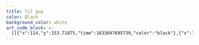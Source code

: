 ```yaml
---
title: lil guy
color: Black
background_color: white
art_code_block: >-
  [[{"x":114,"y":153.71875,"time":1633047695739,"color":"black"},{"x":113,"y":147.71875,"time":1633047696145,"color":"black"},{"x":113,"y":141.71875,"time":1633047696228,"color":"black"},{"x":116,"y":136.71875,"time":1633047696340,"color":"black"},{"x":120,"y":133.71875,"time":1633047696474,"color":"black"},{"x":125,"y":132.71875,"time":1633047696640,"color":"black"},{"x":130,"y":134.71875,"time":1633047696756,"color":"black"},{"x":135,"y":136.71875,"time":1633047696839,"color":"black"},{"x":139,"y":139.71875,"time":1633047696923,"color":"black"},{"x":141,"y":144.71875,"time":1633047697073,"color":"black"},{"x":141,"y":149.71875,"time":1633047697139,"color":"black"},{"x":140,"y":154.71875,"time":1633047697240,"color":"black"},{"x":136,"y":157.71875,"time":1633047697340,"color":"black"},{"x":131,"y":159.71875,"time":1633047697390,"color":"black"},{"x":125,"y":160.71875,"time":1633047697439,"color":"black"},{"x":120,"y":160.71875,"time":1633047697557,"color":"black"},{"x":117,"y":155.71875,"time":1633047697640,"color":"black"},{"x":116,"y":150.71875,"time":1633047697757,"color":"black"},{"x":120,"y":160.71875,"time":1633047697557,"color":"black"}],[{"x":381,"y":152.71875,"time":1633047700216,"color":"black"},{"x":380,"y":144.71875,"time":1633047700549,"color":"black"},{"x":380,"y":138.71875,"time":1633047700615,"color":"black"},{"x":383,"y":134.71875,"time":1633047700745,"color":"black"},{"x":388,"y":133.71875,"time":1633047700894,"color":"black"},{"x":393,"y":133.71875,"time":1633047701076,"color":"black"},{"x":397,"y":136.71875,"time":1633047701177,"color":"black"},{"x":401,"y":139.71875,"time":1633047701295,"color":"black"},{"x":403,"y":144.71875,"time":1633047701460,"color":"black"},{"x":403,"y":149.71875,"time":1633047701578,"color":"black"},{"x":400,"y":153.71875,"time":1633047701695,"color":"black"},{"x":395,"y":154.71875,"time":1633047701847,"color":"black"},{"x":390,"y":154.71875,"time":1633047701934,"color":"black"},{"x":385,"y":152.71875,"time":1633047702052,"color":"black"},{"x":395,"y":154.71875,"time":1633047701847,"color":"black"}],[{"x":219,"y":181.71875,"time":1633047704524,"color":"black"},{"x":225,"y":184.71875,"time":1633047704848,"color":"black"},{"x":231,"y":188.71875,"time":1633047704903,"color":"black"},{"x":236,"y":190.71875,"time":1633047704956,"color":"black"},{"x":242,"y":192.71875,"time":1633047705009,"color":"black"},{"x":248,"y":194.71875,"time":1633047705075,"color":"black"},{"x":254,"y":194.71875,"time":1633047705158,"color":"black"},{"x":260,"y":194.71875,"time":1633047705224,"color":"black"},{"x":265,"y":194.71875,"time":1633047705273,"color":"black"},{"x":271,"y":191.71875,"time":1633047705321,"color":"black"},{"x":277,"y":188.71875,"time":1633047705390,"color":"black"},{"x":281,"y":184.71875,"time":1633047705491,"color":"black"},{"x":284,"y":180.71875,"time":1633047705624,"color":"black"},{"x":285,"y":175.71875,"time":1633047705832,"color":"black"},{"x":281,"y":184.71875,"time":1633047705491,"color":"black"}],[{"x":370,"y":293.71875,"time":1633047710295,"color":"black"},{"x":367,"y":288.71875,"time":1633047710983,"color":"black"},{"x":365,"y":283.71875,"time":1633047711083,"color":"black"},{"x":365,"y":278.71875,"time":1633047711154,"color":"black"},{"x":365,"y":271.71875,"time":1633047711226,"color":"black"},{"x":367,"y":266.71875,"time":1633047711308,"color":"black"},{"x":372,"y":264.71875,"time":1633047711395,"color":"black"},{"x":377,"y":262.71875,"time":1633047711462,"color":"black"},{"x":382,"y":262.71875,"time":1633047711544,"color":"black"},{"x":384,"y":267.71875,"time":1633047711887,"color":"black"},{"x":382,"y":272.71875,"time":1633047712091,"color":"black"},{"x":387,"y":268.71875,"time":1633047712513,"color":"black"},{"x":392,"y":266.71875,"time":1633047712552,"color":"black"},{"x":397,"y":263.71875,"time":1633047712635,"color":"black"},{"x":402,"y":263.71875,"time":1633047712802,"color":"black"},{"x":404,"y":268.71875,"time":1633047712952,"color":"black"},{"x":404,"y":273.71875,"time":1633047713036,"color":"black"},{"x":402,"y":278.71875,"time":1633047713137,"color":"black"},{"x":398,"y":282.71875,"time":1633047713245,"color":"black"},{"x":394,"y":285.71875,"time":1633047713347,"color":"black"},{"x":390,"y":288.71875,"time":1633047713456,"color":"black"},{"x":386,"y":291.71875,"time":1633047713612,"color":"black"},{"x":382,"y":294.71875,"time":1633047713761,"color":"black"},{"x":377,"y":297.71875,"time":1633047713926,"color":"black"},{"x":372,"y":298.71875,"time":1633047714501,"color":"black"},{"x":370,"y":293.71875,"time":1633047715087,"color":"black"},{"x":377,"y":297.71875,"time":1633047713926,"color":"black"}]]
---
```


